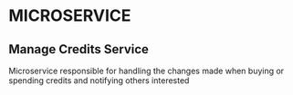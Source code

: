 # MICROSERVICE

## Manage Credits Service 

Microservice responsible for handling the changes made when buying or spending credits and notifying others interested 

